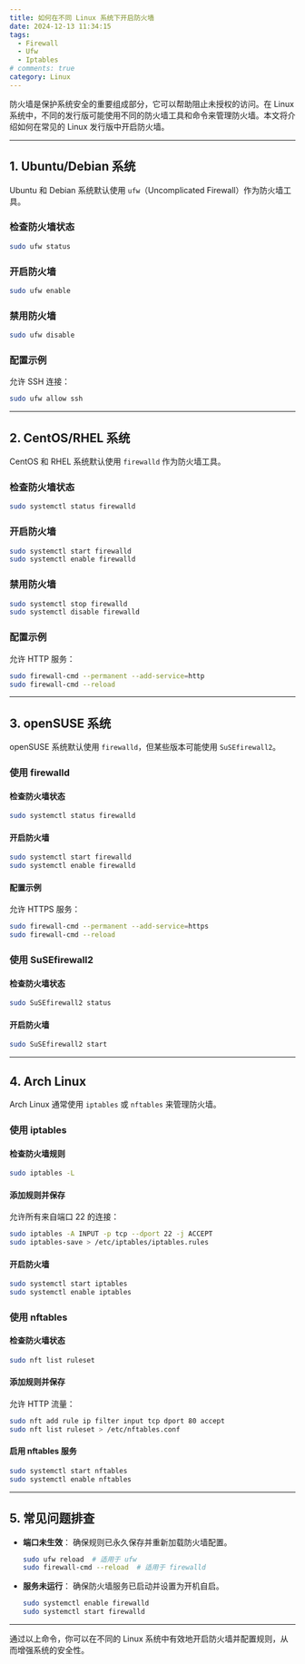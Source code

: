 ```yaml
---
title: 如何在不同 Linux 系统下开启防火墙
date: 2024-12-13 11:34:15
tags: 
  - Firewall
  - Ufw
  - Iptables
# comments: true
category: Linux
---
```


防火墙是保护系统安全的重要组成部分，它可以帮助阻止未授权的访问。在 Linux 系统中，不同的发行版可能使用不同的防火墙工具和命令来管理防火墙。本文将介绍如何在常见的 Linux 发行版中开启防火墙。

---

## 1. Ubuntu/Debian 系统

Ubuntu 和 Debian 系统默认使用 `ufw`（Uncomplicated Firewall）作为防火墙工具。

### 检查防火墙状态
```bash
sudo ufw status
```

### 开启防火墙
```bash
sudo ufw enable
```

### 禁用防火墙
```bash
sudo ufw disable
```

### 配置示例
允许 SSH 连接：
```bash
sudo ufw allow ssh
```

---

## 2. CentOS/RHEL 系统

CentOS 和 RHEL 系统默认使用 `firewalld` 作为防火墙工具。

### 检查防火墙状态
```bash
sudo systemctl status firewalld
```

### 开启防火墙
```bash
sudo systemctl start firewalld
sudo systemctl enable firewalld
```

### 禁用防火墙
```bash
sudo systemctl stop firewalld
sudo systemctl disable firewalld
```

### 配置示例
允许 HTTP 服务：
```bash
sudo firewall-cmd --permanent --add-service=http
sudo firewall-cmd --reload
```

---

## 3. openSUSE 系统

openSUSE 系统默认使用 `firewalld`，但某些版本可能使用 `SuSEfirewall2`。

### 使用 firewalld

#### 检查防火墙状态
```bash
sudo systemctl status firewalld
```

#### 开启防火墙
```bash
sudo systemctl start firewalld
sudo systemctl enable firewalld
```

#### 配置示例
允许 HTTPS 服务：
```bash
sudo firewall-cmd --permanent --add-service=https
sudo firewall-cmd --reload
```

### 使用 SuSEfirewall2

#### 检查防火墙状态
```bash
sudo SuSEfirewall2 status
```

#### 开启防火墙
```bash
sudo SuSEfirewall2 start
```

---

## 4. Arch Linux

Arch Linux 通常使用 `iptables` 或 `nftables` 来管理防火墙。

### 使用 iptables

#### 检查防火墙规则
```bash
sudo iptables -L
```

#### 添加规则并保存
允许所有来自端口 22 的连接：
```bash
sudo iptables -A INPUT -p tcp --dport 22 -j ACCEPT
sudo iptables-save > /etc/iptables/iptables.rules
```

#### 开启防火墙
```bash
sudo systemctl start iptables
sudo systemctl enable iptables
```

### 使用 nftables

#### 检查防火墙状态
```bash
sudo nft list ruleset
```

#### 添加规则并保存
允许 HTTP 流量：
```bash
sudo nft add rule ip filter input tcp dport 80 accept
sudo nft list ruleset > /etc/nftables.conf
```

#### 启用 nftables 服务
```bash
sudo systemctl start nftables
sudo systemctl enable nftables
```

---

## 5. 常见问题排查

- **端口未生效**：
  确保规则已永久保存并重新加载防火墙配置。
  ```bash
  sudo ufw reload  # 适用于 ufw
  sudo firewall-cmd --reload  # 适用于 firewalld
  ```

- **服务未运行**：
  确保防火墙服务已启动并设置为开机自启。
  ```bash
  sudo systemctl enable firewalld
  sudo systemctl start firewalld
  ```

---

通过以上命令，你可以在不同的 Linux 系统中有效地开启防火墙并配置规则，从而增强系统的安全性。